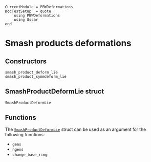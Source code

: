 ```@meta
CurrentModule = PBWDeformations
DocTestSetup  = quote
    using PBWDeformations
    using Oscar
end
```

# Smash products deformations

## Constructors
```@docs
smash_product_deform_lie
smash_product_symmdeform_lie
```

## SmashProductDeformLie struct
```@docs
SmashProductDeformLie
```

## Functions
The [`SmashProductDeformLie`](@ref) struct can be used as an argument for the following functions:
- `gens`
- `ngens`
- `change_base_ring`
